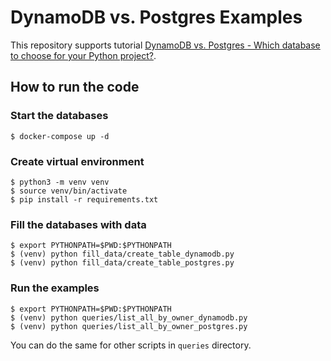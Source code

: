 # DynamoDB vs. Postgres Examples

This repository supports tutorial [DynamoDB vs. Postgres - Which database to choose for your Python project?](https://testdriven.io/blog/postgres-vs-dynamodb/).

## How to run the code
### Start the databases
```shell
$ docker-compose up -d
```

### Create virtual environment
```shell
$ python3 -m venv venv
$ source venv/bin/activate
$ pip install -r requirements.txt 
```

### Fill the databases with data
```shell
$ export PYTHONPATH=$PWD:$PYTHONPATH
$ (venv) python fill_data/create_table_dynamodb.py
$ (venv) python fill_data/create_table_postgres.py
```

### Run the examples
```shell
$ export PYTHONPATH=$PWD:$PYTHONPATH
$ (venv) python queries/list_all_by_owner_dynamodb.py
$ (venv) python queries/list_all_by_owner_postgres.py
```

You can do the same for other scripts in `queries` directory.